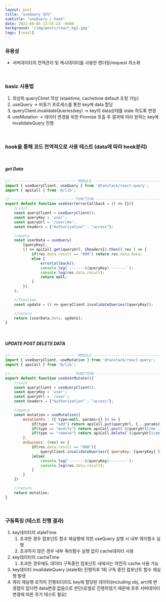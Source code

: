 ```yaml
---
layout: post
title: "useQuery 정리"
subtitle: "useQuery / hook"
date: 2023-08-05 13:55:23 -0400
background: '/img/posts/react_bg3.jpg'
tags: [react]
---
```


### 유용성
* 서버데이터의 전역관리 및 캐시데이터를 사용한 렌더링/request 최소화

<br>

### basic 사용법
1. 최상위 queryClinet 작성 (staletime, cachetime default 조정 가능)
2. useQuery -> 비동기 프로세스를 통한 key에 data 할당
3. queryClient.invalidateQueries(key) -> key의 data상태를 stale 하도록 변경
4. useMutation -> 데이터 변경을 위한 Promise 호출 후 결과에 따라 원하는 key에 invalidateQuery 진행

<br>

### hook을 통해 코드 전역적으로 사용 테스트 (data에 따라 hook분리)

<br>

##### get Data
``` javascript
//------------------------------ MODULE --------------------------------
import { useQueryClient, useQuery } from '@tanstack/react-query';
import { apiCall } from '@/lib';

//----------------------------- FUNCTION -------------------------------
export default function useUser(errorCallback = () => {}){
    //init
    const queryClient = useQueryClient();
    const queryKey = 'user';
    const queryUrl = '/user/me';
    const headers = {"Authorization" : "access"};

    //query
    const userData = useQuery(
        [queryKey], 
        () => apiCall.get(queryUrl, {headers}).then(( res ) => {
            if(res.data.result == "000") return res.data.data;
            else {
                errorCallback();
                console.log(`-------${queryKey}--------`);
                console.log(res.data.result);
                return null;
            }
        }),
    );

    //function
    const update = () => queryClient.invalidateQueries([queryKey]);

    //return
    return [userData.data, update];
}
```

<br>

##### UPDATE POST DELETE DATA

``` javascript
//------------------------------ MODULE --------------------------------
import { useQueryClient, useMutation } from '@tanstack/react-query';
import { apiCall } from '@/lib';

//----------------------------- FUNCTION -------------------------------
export default function useUserMutate(){
    //init
    const queryClient = useQueryClient();
    const queryKey = 'user';
    const queryUrl = '/user';
    const headers = {"Authorization" : "access"};

    //query
    const mutation = useMutation({
        mutationFn : ({ type=null, params={} }) => {
            if(type == "add") return apiCall.put(queryUrl, {...params});
            if(type == "modify") return apiCall.post(`${queryUrl}/me`, {...params}, {headers});
            if(type == "remove") return apiCall.delete(`${queryUrl}/me`, {headers});
        },
        onSuccess: (res) => {
            if(res.data.result == "000"){
                queryClient.invalidateQueries({ queryKey: [queryKey] }); // Invalidate and refetch
            }else{
                console.log(`-------${queryKey}--------`);
                console.log(res.data.result);
            }
        }
    })

    //return
    return mutation;
}
```
<br>

### 구동특징 (테스트 진행 결과)
1. key데이터의 staleTime
      1) 초과한 경우 컴포넌트 함수 재실행에 의한 useQuery 실행 시 내부 쿼리함수 실행
      2) 초과하지 않은 경우 내부 쿼리함수 실행 없이 cache데이터 사용
2. key데이터의 cacheTime
      1) 초과한 경우에도 데이터 구독중인 컴포넌트 내에서는 여전히 cache 사용 가능
3. key데이터 invalidateQuery (stale화) 진행직후 1회 구독 중인 컴포넌트 함수 재실행 발생
4. 쿼리 재실행 로직이 진행되더라도 key에 할당된 데이터(including obj, arr)에 변경점이 없다면 data변경 없음으로 판단(로컬로 진행하였기 때문에 추후 서버데이터 변경에 따른 추가 테스트 필요)

